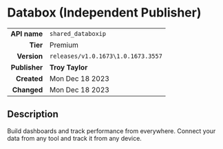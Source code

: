 # Databox (Independent Publisher)
| | |
|-:|-|
|**API name**|`shared_databoxip`|
|**Tier**|Premium|
|**Version**|`releases/v1.0.1673\1.0.1673.3557`|
|**Publisher**|**Troy Taylor**|
|**Created**|Mon Dec 18 2023|
|**Changed**|Mon Dec 18 2023|

## Description
Build dashboards and track performance from everywhere. Connect your data from any tool and track it from any device.
